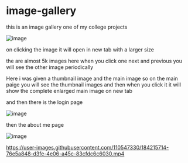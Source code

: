 # image-gallery
this is an image gallery one of my college projects

![image](https://user-images.githubusercontent.com/110547330/184213140-a3c14cb6-43e5-4639-90b7-397e3e87628b.png)

on clicking the image it will open in new tab with a larger size

the are almost 5k images here when you click one next and previous you will see the other image periodically

Here i was given a thumbnail image and the main image so on the main paige you will see the thumbnail images and then when you
click it it will show the complete enlarged  main image on new tab

and then there is the login page 

![image](https://user-images.githubusercontent.com/110547330/184214316-51859638-d096-43c3-b8a0-203406f745e4.png)

then the about me page 

![image](https://user-images.githubusercontent.com/110547330/184214425-84fdce8a-dc11-424b-a9c3-232c8fa6b72d.png)




https://user-images.githubusercontent.com/110547330/184215714-76e5a848-d3fe-4e06-a45c-83cfdc6c6030.mp4

